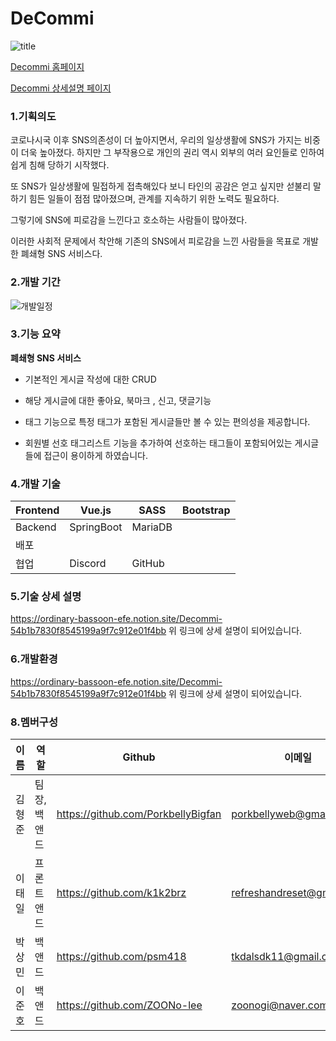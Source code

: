 

# DeCommi

![title](https://user-images.githubusercontent.com/102857959/194991265-d3ffa7c8-3347-48d5-be27-325cf2396152.jpg)

[Decommi 홈페이지]()


[Decommi 상세설명 페이지](https://ordinary-bassoon-efe.notion.site/Decommi-54b1b7830f8545199a9f7c912e01f4bb)

  
  

### 1.기획의도

코로나시국 이후 SNS의존성이 더 높아지면서, 우리의 일상생활에 SNS가 가지는 비중이 더욱 높아졌다. 하지만 그 부작용으로 개인의 권리 역시 외부의 여러 요인들로 인하여 쉽게 침해 당하기 시작했다.

또 SNS가 일상생활에 밀접하게 접촉해있다 보니 타인의 공감은 얻고 싶지만 섣불리 말하기 힘든 일들이 점점 많아졌으며, 관계를 지속하기 위한 노력도 필요하다.

그렇기에 SNS에 피로감을 느낀다고 호소하는 사람들이 많아졌다.

이러한 사회적 문제에서 착안해 기존의 SNS에서 피로감을 느낀 사람들을 목표로 개발한 폐쇄형 SNS 서비스다.


  
    

### 2.개발 기간

![개발일정](https://user-images.githubusercontent.com/102857959/194991254-a464eea8-732a-4487-a23f-3a5a0c1fd67a.jpg)




### 3.기능 요약

**폐쇄형 SNS 서비스**

- 기본적인 게시글 작성에 대한 CRUD

- 해당 게시글에 대한 좋아요, 북마크 , 신고, 댓글기능

- 태그 기능으로 특정 태그가 포함된 게시글들만 볼 수 있는 편의성을 제공합니다.

- 회원별 선호 태그리스트 기능을 추가하여 선호하는 태그들이 포함되어있는 게시글들에 접근이 용이하게 하였습니다.

  

  
### 4.개발 기술

| Frontend | Vue.js | SASS | Bootstrap | 
| --- | --- | --- | --- |
| Backend | SpringBoot | MariaDB |  |  
| 배포 |  |  |  | 
| 협업 | Discord | GitHub |   | 

  
  

### 5.기술 상세 설명
https://ordinary-bassoon-efe.notion.site/Decommi-54b1b7830f8545199a9f7c912e01f4bb
위 링크에 상세 설명이 되어있습니다.
  
  

### 6.개발환경
https://ordinary-bassoon-efe.notion.site/Decommi-54b1b7830f8545199a9f7c912e01f4bb
위 링크에 상세 설명이 되어있습니다.

  
  

### 8.멤버구성

| 이름 | 역할 | Github | 이메일 |
| --- | --- | --- | --- |
| 김형준 | 팀장,백앤드 | https://github.com/PorkbellyBigfan | porkbellyweb@gmail.com
| 이태일 | 프론트앤드 | https://github.com/k1k2brz | refreshandreset@gmail.com
| 박상민 | 백앤드 | https://github.com/psm418 | tkdalsdk11@gmail.com
| 이준호 | 백앤드 | https://github.com/ZOONo-lee | zoonogi@naver.com 


  
